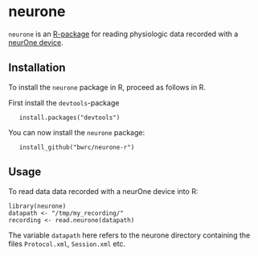 neurone
=======

`neurone` is an [R-package](https://www.r-project.org/) for reading physiologic data recorded with a [neurOne device](http://www.megaemg.com/products/neurone-eeg-system/).

Installation
------------
To install the `neurone` package in R, proceed as follows in R.

First install the `devtools`-package
```
   install.packages("devtools")
```

You can now install the `neurone` package:
```
   install_github("bwrc/neurone-r")
```

Usage
-----
To read data data recorded with a neurOne device into R:

```
library(neurone)
datapath <- "/tmp/my_recording/"
recording <- read.neurone(datapath)
```

The variable `datapath` here refers to the neurone directory containing the files `Protocol.xml`, `Session.xml` etc.
